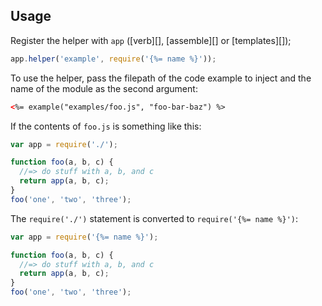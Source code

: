 ## Usage

Register the helper with `app` ([verb][], [assemble][] or [templates][]);

```js
app.helper('example', require('{%= name %}'));
```

To use the helper, pass the filepath of the code example to inject and the name of the module as the second argument:

```html
<%= example("examples/foo.js", "foo-bar-baz") %>
```

If the contents of `foo.js` is something like this:

```js
var app = require('./');

function foo(a, b, c) {
  //=> do stuff with a, b, and c
  return app(a, b, c);
}
foo('one', 'two', 'three');
```

The `require('./')` statement is converted to `require('{%= name %}')`:
 
```js
var app = require('{%= name %}');

function foo(a, b, c) {
  //=> do stuff with a, b, and c
  return app(a, b, c);
}
foo('one', 'two', 'three');
```
